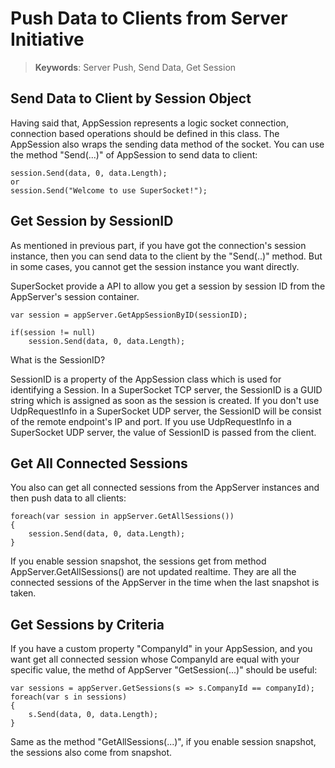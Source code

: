 # Push Data to Clients from Server Initiative

> __Keywords__: Server Push, Send Data, Get Session

## Send Data to Client by Session Object

Having said that, AppSession represents a logic socket connection, connection based operations should be defined in this class. The AppSession also wraps the sending data method of the socket. You can use the method "Send(...)" of AppSession to send data to client:

    session.Send(data, 0, data.Length);
    or
    session.Send("Welcome to use SuperSocket!");

## Get Session by SessionID

As mentioned in previous part, if you have got the connection's session instance, then you can send data to the client by the "Send(..)" method. But in some cases, you cannot get the session instance you want directly.

SuperSocket provide a API to allow you get a session by session ID from the AppServer's session container.

    var session = appServer.GetAppSessionByID(sessionID);

    if(session != null)
        session.Send(data, 0, data.Length);


What is the SessionID?

SessionID is a property of the AppSession class which is used for identifying a Session. In a SuperSocket TCP server, the SessionID is a GUID string which is assigned as soon as the session is created. If you don't use UdpRequestInfo in a SuperSocket UDP server, the SessionID will be consist of the remote endpoint's IP and port. If you use UdpRequestInfo in a SuperSocket UDP server, the value of SessionID is passed from the client.

## Get All Connected Sessions

You also can get all connected sessions from the AppServer instances and then push data to all clients:

    foreach(var session in appServer.GetAllSessions())
    {
        session.Send(data, 0, data.Length);
    }    

If you enable session snapshot, the sessions get from method AppServer.GetAllSessions() are not updated realtime. They are all the connected sessions of the AppServer in the time when the last snapshot is taken.

## Get Sessions by Criteria

If you have a custom property "CompanyId" in your AppSession, and you want get all connected session whose CompanyId are equal with your specific value, the methd of AppServer "GetSession(...)" should be useful:

    var sessions = appServer.GetSessions(s => s.CompanyId == companyId);
    foreach(var s in sessions)
    {
        s.Send(data, 0, data.Length);
    }

Same as the method "GetAllSessions(...)", if you enable session snapshot, the sessions also come from snapshot.
